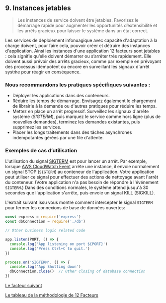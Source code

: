 ## 9. Instances jetables

> Les instances de service doivent être jetables. Favorisez le démarrage rapide pour augmenter les opportunités d’extensibilité et les arrêts gracieux pour laisser le système dans un état correct.

Les services de déploiement infonuagique avec capacité d'adaptation à la charge doivent, pour faire cela, pouvoir créer et détruire des instances d'application. Ainsi les instances d'une application 12 facteurs sont jetables : cela signifie qu’elle doivent démarrer ou s’arrêter très rapidement. Elle doivent aussi prévoir des arrêts gracieux, comme par exemple en prévoyant des processus idempotent ou encore en surveillant les signaux d'arrêt systm̀e pour réagir en conséquence.

### Nous recommandons les pratiques spécifiques suivantes :

- Déployer les applications dans des conteneurs.
- Réduire les temps de démarrage. Envisagez également le chargement de librairie à la demande ou d'autres pratiques pour réduire les temps.
- Mettez en place un arrêt progressif. Surveillez les signaux d'arrête système (*SIGTERM*), puis marquez le service comme hors ligne (plus de nouvelles demandes), terminez les demandes existantes, puis supprimez les services.
- Placer les longs traitements dans des tâches asynchrones indempotantes gérées par une file d'attente.

### Exemples de cas d’utilisation

L'utilisation du signal [SIGTERM](https://www.ibm.com/docs/en/aix/7.2?topic=management-process-termination) est pour lancer un arrêt. Par exemple, lorsque [AWS CloudWatch Event](https://docs.aws.amazon.com/fr_fr/AmazonCloudWatch/latest/events/WhatIsCloudWatchEvents.html) arrête une instance, il envoie normalement un signal STOP (`SIGTERM`) au conteneur de l'application. Votre application peut utiliser ce signal pour effectuer des actions de nettoyage avant l'arrêt du conteneur. (Votre application n'a pas besoin de répondre à l'événement `SIGTERM`.) Dans des conditions normales, le système attend jusqu'à 30 secondes que l'application s'arrête, puis envoie un signal KILL (SIGKILL).

L'extrait suivant issu vous montre comment intercepter le signal `SIGTERM` pour fermer les connexions de base de données ouvertes:

```js
const express = require('express')
const dbConnection = require('./db')

// Other business logic related code

app.listen(PORT, () => {
  console.log('App listening on port ${PORT}')
  console.log('Press Ctrl+C to quit.')
})

process.on('SIGTERM', () => {
  console.log('App Shutting down')
  dbConnection.close()  // Other closing of database connection
})
```


[Le facteur suivant](./10_parite_environnements.md)

[Le tableau de la méthodologie de 12 Facteurs](../README.md)